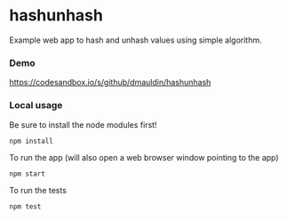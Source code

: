 # hashunhash
Example web app to hash and unhash values using simple algorithm.

### Demo
https://codesandbox.io/s/github/dmauldin/hashunhash

### Local usage
Be sure to install the node modules first!
```
npm install
```
To run the app (will also open a web browser window pointing to the app)
```
npm start
```
To run the tests
```
npm test
```
